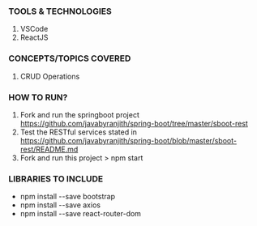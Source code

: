 ### TOOLS & TECHNOLOGIES
  1. VSCode
  2. ReactJS

### CONCEPTS/TOPICS COVERED
  1. CRUD Operations

### HOW TO RUN?
  1. Fork and run the springboot project https://github.com/javabyranjith/spring-boot/tree/master/sboot-rest 
  2. Test the RESTful services stated in https://github.com/javabyranjith/spring-boot/blob/master/sboot-rest/README.md
  3. Fork and run this project
    > npm start

### LIBRARIES TO INCLUDE
* npm install --save bootstrap
* npm install --save axios
* npm install --save react-router-dom

